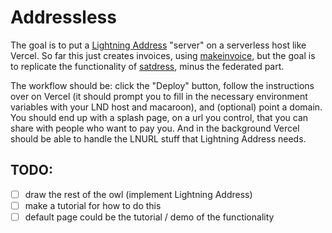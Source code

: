 # Addressless

The goal is to put a [Lightning Address](https://lightningaddress.com/) "server" on a serverless host like Vercel. So far this just creates invoices, using [makeinvoice](https://pkg.go.dev/github.com/fiatjaf/makeinvoice), but the goal is to replicate the functionality of [satdress](https://github.com/fiatjaf/satdress), minus the federated part.

The workflow should be: click the "Deploy" button, follow the instructions over on Vercel (it should prompt you to fill in the necessary environment variables with your LND host and macaroon), and (optional) point a domain. You should end up with a splash page, on a url you control, that you can share with people who want to pay you. And in the background Vercel should be able to handle the LNURL stuff that Lightning Address needs.

## TODO:

- [ ] draw the rest of the owl (implement Lightning Address)
- [ ] make a tutorial for how to do this
- [ ] default page could be the tutorial / demo of the functionality
